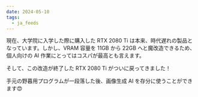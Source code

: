 ```yaml
---
date: 2024-05-10
tags:
  - ja_feeds
---
```

現在、大学院に入学した際に購入した RTX 2080 Ti は本来、時代遅れの製品となっています。しかし、VRAM 容量を 11GB から 22GB へと魔改造できるため、個人向けの AI 作業にとってはコスパが最高とも言えます。

そして、この改造が終了した RTX 2080 Ti がついに戻ってきました！

手元の野暮用プログラムが一段落した後、画像生成 AI を存分に使うことができます😍
